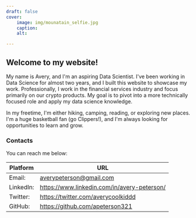 ```yaml
---
draft: false
cover:
    image: img/mounatain_selfie.jpg
    caption:
    alt:

---
```


## Welcome to my website!

My name is Avery, and I'm an aspiring Data Scientist. I've been working in Data Science for almost two years, and I built this website to showcase my work. Professionally, I work in the financial services industry and focus primarily on our crypto products. My goal is to pivot into a more technically focused role and apply my data science knowledge.

In my freetime, I'm either hiking, camping, reading, or exploring new places. I'm a huge basketball fan (go Clippers!), and I'm always looking for opportunities to learn and grow. 


### Contacts

You can reach me below:

Platform |  URL
---|---
Email:| averypeterson@gmail.com
LinkedIn:| https://www.linkedin.com/in/avery-peterson/
Twitter:| https://twitter.com/averycoolkiddd
GitHub:| https://github.com/apeterson321